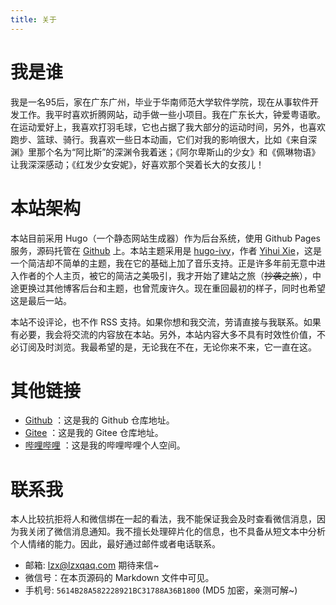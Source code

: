 ```yaml
---
title: 关于
---
```


# 我是谁
我是一名95后，家在广东广州，毕业于华南师范大学软件学院，现在从事软件开发工作。我平时喜欢折腾网站，动手做一些小项目。我在广东长大，钟爱粤语歌。在运动爱好上，我喜欢打羽毛球，它也占据了我大部分的运动时间，另外，也喜欢跑步、篮球、骑行。我喜欢一些日本动画，它们对我的影响很大，比如《来自深渊》里那个名为“阿比斯”的深渊令我着迷；《阿尔卑斯山的少女》和《佩琳物语》让我深深感动；《红发少女安妮》，好喜欢那个哭着长大的女孩儿！

# 本站架构
本站目前采用 Hugo（一个静态网站生成器）作为后台系统，使用 Github Pages 服务，源码托管在 [Github](https://github.com/lzxqaq/source_lzxqaq.git) 上。本站主题采用是 [hugo-ivy](https://github.com/yihui/hugo-ivy)，作者 [Yihui Xie](https://yihui.org/)，这是一个简洁却不简单的主题，我在它的基础上加了音乐支持。正是许多年前无意中进入作者的个人主页，被它的简洁之美吸引，我才开始了建站之旅（~~抄袭之旅~~），中途更换过其他博客后台和主题，也曾荒废许久。现在重回最初的样子，同时也希望这是最后一站。  

本站不设评论，也不作 RSS 支持。如果你想和我交流，劳请直接与我联系。如果有必要，我会将交流的内容放在本站。另外，本站内容大多不具有时效性价值，不必订阅及时浏览。我最希望的是，无论我在不在，无论你来不来，它一直在这。

# 其他链接
* [Github](https://github.com/lzxqaq) ：这是我的 Github 仓库地址。
* [Gitee](https://gitee.com/lzxqaq) ：这是我的 Gitee 仓库地址。
* [哔哩哔哩](https://space.bilibili.com/404289432) ：这是我的哔哩哔哩个人空间。


# 联系我

本人比较抗拒将人和微信绑在一起的看法，我不能保证我会及时查看微信消息，因为我关闭了微信消息通知。我不擅长处理碎片化的信息，也不具备从短文本中分析个人情绪的能力。因此，最好通过邮件或者电话联系。

[//]: # (微信号： BaiGei-Wan)
* 邮箱: [lzx@lzxqaq.com](mailto:lzx@lzxqaq.com)  期待来信~
* 微信号：在本页源码的 Markdown 文件中可见。
* 手机号: `5614B28A582228921BC31788A36B1800` (MD5 加密，亲测可解~)


